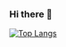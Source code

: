 ### Hi there 👋

[![Top Langs](https://github-readme-stats.vercel.app/api/top-langs/?username=czM1K3&?theme=dark)](https://github.com/anuraghazra/github-readme-stats)

<!--
**czM1K3/czM1K3** is a ✨ _special_ ✨ repository because its `README.md` (this file) appears on your GitHub profile.

Here are some ideas to get you started:

- 🔭 I’m currently working on ...
- 🌱 I’m currently learning ...
- 👯 I’m looking to collaborate on ...
- 🤔 I’m looking for help with ...
- 💬 Ask me about ...
- 📫 How to reach me: ...
- 😄 Pronouns: ...
- ⚡ Fun fact: ...
-->
